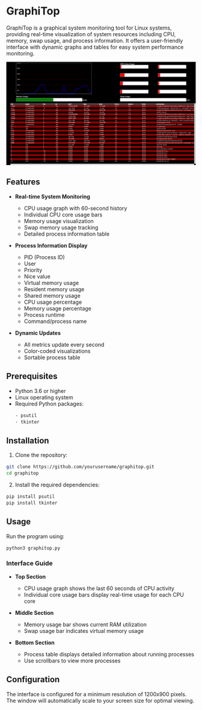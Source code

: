 # GraphiTop

GraphiTop is a graphical system monitoring tool for Linux systems, providing real-time visualization of system resources including CPU, memory, swap usage, and process information. It offers a user-friendly interface with dynamic graphs and tables for easy system performance monitoring.

![GraphiTop Screenshot](https://github.com/AhmedMaher309/graphitop/blob/main/imgs/Screenshot%20from%202024-10-22%2021-56-44.png)

## Features

- **Real-time System Monitoring**
  - CPU usage graph with 60-second history
  - Individual CPU core usage bars
  - Memory usage visualization
  - Swap memory usage tracking
  - Detailed process information table

- **Process Information Display**
  - PID (Process ID)
  - User
  - Priority
  - Nice value
  - Virtual memory usage
  - Resident memory usage
  - Shared memory usage
  - CPU usage percentage
  - Memory usage percentage
  - Process runtime
  - Command/process name

- **Dynamic Updates**
  - All metrics update every second
  - Color-coded visualizations
  - Sortable process table

## Prerequisites

- Python 3.6 or higher
- Linux operating system
- Required Python packages:
  ```bash
  - psutil
  - tkinter
  ```

## Installation

1. Clone the repository:
```bash
git clone https://github.com/yourusername/graphitop.git
cd graphitop
```

2. Install the required dependencies:
```bash
pip install psutil
pip install tkinter
```


## Usage

Run the program using:
```bash
python3 graphitop.py
```

### Interface Guide

- **Top Section**
  - CPU usage graph shows the last 60 seconds of CPU activity
  - Individual core usage bars display real-time usage for each CPU core
  
- **Middle Section**
  - Memory usage bar shows current RAM utilization
  - Swap usage bar indicates virtual memory usage
  
- **Bottom Section**
  - Process table displays detailed information about running processes
  - Use scrollbars to view more processes


## Configuration

The interface is configured for a minimum resolution of 1200x900 pixels. The window will automatically scale to your screen size for optimal viewing.
